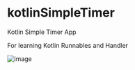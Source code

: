 # kotlinSimpleTimer
Kotlin Simple Timer App

For learning Kotlin Runnables and Handler

![image](https://user-images.githubusercontent.com/81313884/202929732-a868664d-039e-4819-a5e8-19479e201d48.png)
